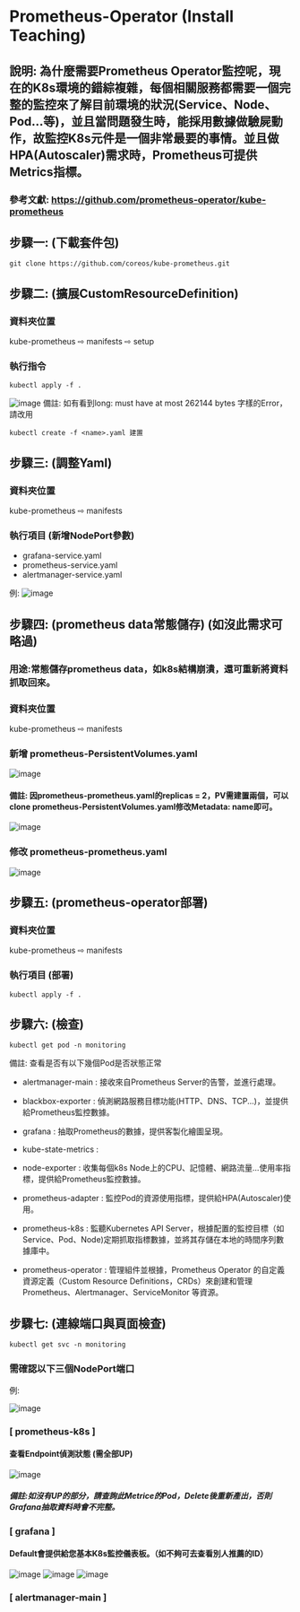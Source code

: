 # Prometheus-Operator (Install Teaching)
## 說明: 為什麼需要Prometheus Operator監控呢，現在的K8s環境的錯綜複雜，每個相關服務都需要一個完整的監控來了解目前環境的狀況(Service、Node、Pod...等)，並且當問題發生時，能採用數據做驗屍動作，故監控K8s元件是一個非常最要的事情。並且做HPA(Autoscaler)需求時，Prometheus可提供Metrics指標。
### 參考文獻: https://github.com/prometheus-operator/kube-prometheus
## 步驟一: (下載套件包)
    git clone https://github.com/coreos/kube-prometheus.git 
## 步驟二: (擴展**CustomResourceDefinition**)
### 資料夾位置
kube-prometheus ⇨ manifests ⇨ setup 
### 執行指令
    kubectl apply -f .
![image](https://github.com/Jerrychanglab/prometheus-operator/assets/39659664/05253bce-f9ae-47dc-b04a-771de971fe9a)
備註: 如有看到long: must have at most 262144 bytes 字樣的Error，請改用

    kubectl create -f <name>.yaml 建置
## 步驟三: (調整Yaml)
### 資料夾位置
kube-prometheus ⇨ manifests
### 執行項目 (新增NodePort參數)
* grafana-service.yaml
* prometheus-service.yaml
* alertmanager-service.yaml

例:
![image](https://github.com/Jerrychanglab/prometheus-operator/assets/39659664/aff386df-cd4a-472e-8f75-cc7d16884149)  

## 步驟四: (prometheus data常態儲存) (如沒此需求可略過)
### 用途:常態儲存prometheus data，如k8s結構崩潰，還可重新將資料抓取回來。
### 資料夾位置
kube-prometheus ⇨ manifests
### 新增 prometheus-PersistentVolumes.yaml
![image](https://github.com/Jerrychanglab/prometheus-operator/assets/39659664/dee54d85-58b9-4f0b-a470-90e4800c1456)
#### 備註: 因prometheus-prometheus.yaml的replicas = 2，PV需建置兩個，可以clone prometheus-PersistentVolumes.yaml修改Metadata: name即可。
![image](https://github.com/Jerrychanglab/prometheus-operator/assets/39659664/63051beb-f9ff-4ce9-9d79-ba76f6db00b4)
### 修改 prometheus-prometheus.yaml
![image](https://github.com/Jerrychanglab/prometheus-operator/assets/39659664/d1e41811-69ac-4b3b-952b-d6abd5e00e39)

## 步驟五: (prometheus-operator部署)
### 資料夾位置
kube-prometheus ⇨ manifests
### 執行項目 (部署)
    kubectl apply -f .

## 步驟六: (檢查)
    kubectl get pod -n monitoring
備註: 查看是否有以下幾個Pod是否狀態正常
* alertmanager-main : 接收來自Prometheus Server的告警，並進行處理。

* blackbox-exporter : 偵測網路服務目標功能(HTTP、DNS、TCP...)，並提供給Prometheus監控數據。

* grafana : 抽取Prometheus的數據，提供客製化繪圖呈現。

* kube-state-metrics : 

* node-exporter : 收集每個k8s Node上的CPU、記憶體、網路流量...使用率指標，提供給Prometheus監控數據。

* prometheus-adapter : 監控Pod的資源使用指標，提供給HPA(Autoscaler)使用。

* prometheus-k8s : 監聽Kubernetes API Server，根據配置的監控目標（如 Service、Pod、Node)定期抓取指標數據，並將其存儲在本地的時間序列數據庫中。

* prometheus-operator : 管理組件並根據，Prometheus Operator 的自定義資源定義（Custom Resource Definitions，CRDs）來創建和管理 Prometheus、Alertmanager、ServiceMonitor 等資源。

## 步驟七: (連線端口與頁面檢查)
    kubectl get svc -n monitoring
### 需確認以下三個NodePort端口
例:

![image](https://github.com/Jerrychanglab/prometheus-operator/assets/39659664/b5ef8645-6ff7-4fb1-9b29-2b8482c6390b)
### [ prometheus-k8s ]
#### 查看Endpoint偵測狀態 (需全部UP)
![image](https://github.com/Jerrychanglab/prometheus-operator/assets/39659664/b2061b40-be95-4ea5-ad25-bdfbe52d230f)
##### 備註:如沒有UP的部分，請查詢此Metrice的Pod，Delete後重新產出，否則Grafana抽取資料時會不完整。
### [ grafana ]
#### Default會提供給您基本K8s監控儀表板。（如不夠可去查看別人推薦的ID）
![image](https://github.com/Jerrychanglab/prometheus-operator/assets/39659664/f9fa79dc-1d03-4a64-bf71-1700f78ec5a8)
![image](https://github.com/Jerrychanglab/prometheus-operator/assets/39659664/8482f2ff-3e7f-4716-8941-58d3f9687fa1)
![image](https://github.com/Jerrychanglab/prometheus-operator/assets/39659664/6c304c3a-ee52-428c-b4fb-c6d522938fbe)
### [ alertmanager-main ]

